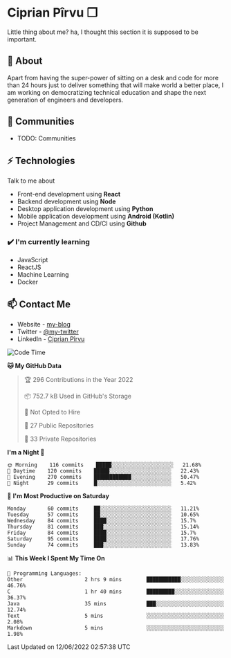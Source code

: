 # Ciprian Pîrvu ❐

Little thing about me? ha, I thought this section it is supposed to be important.

## 🧐 About

Apart from having the super-power of sitting on a desk and code for more than 24 hours just to deliver something that will make world a better place, I am working on democratizing technical education and shape the next generation of engineers and developers.

## 👯 Communities

-   TODO: Communities

## ⚡ Technologies

Talk to me about

-   Front-end development using **React**
-   Backend development using **Node**
-   Desktop application development using **Python**
-   Mobile application development using **Android (Kotlin)**
-   Project Management and CD/CI using **Github**

### ✔️ I'm currently learning

-   JavaScript
-   ReactJS
-   Machine Learning
-   Docker

## 📫 Contact Me

-   Website - [my-blog]()
-   Twitter - [@my-twitter]()
-   LinkedIn - [Ciprian Pîrvu](https://www.linkedin.com/in/p%C3%AErvu-ciprian-cristian-4415991b1/)

<!--START_SECTION:waka-->
![Code Time](http://img.shields.io/badge/Code%20Time-1%2C235%20hrs%2022%20mins-blue)

**🐱 My GitHub Data** 

> 🏆 296 Contributions in the Year 2022
 > 
> 📦 752.7 kB Used in GitHub's Storage 
 > 
> 🚫 Not Opted to Hire
 > 
> 📜 27 Public Repositories 
 > 
> 🔑 33 Private Repositories  
 > 
**I'm a Night 🦉** 

```text
🌞 Morning    116 commits    █████░░░░░░░░░░░░░░░░░░░░   21.68% 
🌆 Daytime    120 commits    █████░░░░░░░░░░░░░░░░░░░░   22.43% 
🌃 Evening    270 commits    ████████████░░░░░░░░░░░░░   50.47% 
🌙 Night      29 commits     █░░░░░░░░░░░░░░░░░░░░░░░░   5.42%

```
📅 **I'm Most Productive on Saturday** 

```text
Monday       60 commits     ██░░░░░░░░░░░░░░░░░░░░░░░   11.21% 
Tuesday      57 commits     ██░░░░░░░░░░░░░░░░░░░░░░░   10.65% 
Wednesday    84 commits     ████░░░░░░░░░░░░░░░░░░░░░   15.7% 
Thursday     81 commits     ███░░░░░░░░░░░░░░░░░░░░░░   15.14% 
Friday       84 commits     ████░░░░░░░░░░░░░░░░░░░░░   15.7% 
Saturday     95 commits     ████░░░░░░░░░░░░░░░░░░░░░   17.76% 
Sunday       74 commits     ███░░░░░░░░░░░░░░░░░░░░░░   13.83%

```


📊 **This Week I Spent My Time On** 

```text
💬 Programming Languages: 
Other                    2 hrs 9 mins        ███████████░░░░░░░░░░░░░░   46.76% 
C                        1 hr 40 mins        █████████░░░░░░░░░░░░░░░░   36.37% 
Java                     35 mins             ███░░░░░░░░░░░░░░░░░░░░░░   12.74% 
Text                     5 mins              ░░░░░░░░░░░░░░░░░░░░░░░░░   2.08% 
Markdown                 5 mins              ░░░░░░░░░░░░░░░░░░░░░░░░░   1.98%

```


 Last Updated on 12/06/2022 02:57:38 UTC
<!--END_SECTION:waka-->
